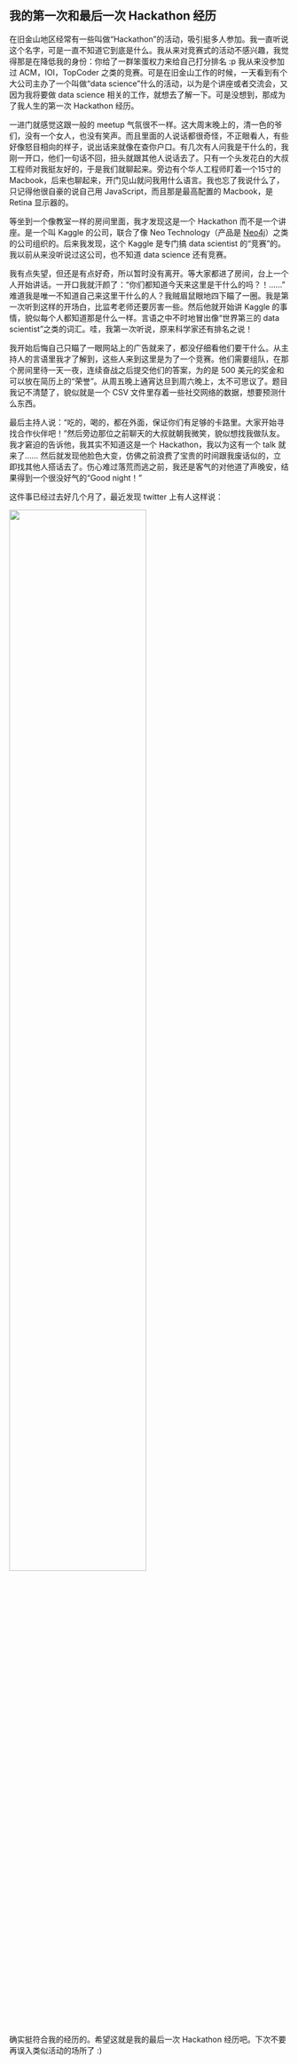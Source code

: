 <div class="inner">
<h2>我的第一次和最后一次 Hackathon 经历</h2>
<p>在旧金山地区经常有一些叫做“Hackathon”的活动，吸引挺多人参加。我一直听说这个名字，可是一直不知道它到底是什么。我从来对竞赛式的活动不感兴趣，我觉得那是在降低我的身份：你给了一群笨蛋权力来给自己打分排名 :p 我从来没参加过 ACM，IOI，TopCoder 之类的竞赛。可是在旧金山工作的时候，一天看到有个大公司主办了一个叫做“data science”什么的活动，以为是个讲座或者交流会，又因为我将要做 data science 相关的工作，就想去了解一下。可是没想到，那成为了我人生的第一次 Hackathon 经历。</p>
<p>一进门就感觉这跟一般的 meetup 气氛很不一样。这大周末晚上的，清一色的爷们，没有一个女人，也没有笑声。而且里面的人说话都很奇怪，不正眼看人，有些好像怒目相向的样子，说出话来就像在查你户口。有几次有人问我是干什么的，我刚一开口，他们一句话不回，扭头就跟其他人说话去了。只有一个头发花白的大叔工程师对我挺友好的，于是我们就聊起来。旁边有个华人工程师盯着一个15寸的 Macbook，后来也聊起来，开门见山就问我用什么语言。我也忘了我说什么了，只记得他很自豪的说自己用 JavaScript，而且那是最高配置的 Macbook，是 Retina 显示器的。</p>
<p>等坐到一个像教室一样的房间里面，我才发现这是一个 Hackathon 而不是一个讲座。是一个叫 Kaggle 的公司，联合了像 Neo Technology（产品是 <a href="http://www.yinwang.org/blog-cn/2013/11/08/voxer-sg">Neo4j</a>）之类的公司组织的。后来我发现，这个 Kaggle 是专门搞 data scientist 的“竞赛”的。我以前从来没听说过这公司，也不知道 data science 还有竞赛。</p>
<p>我有点失望，但还是有点好奇，所以暂时没有离开。等大家都进了房间，台上一个人开始讲话。一开口我就汗颜了：“你们都知道今天来这里是干什么的吗？！……” 难道我是唯一不知道自己来这里干什么的人？我贼眉鼠眼地四下瞄了一圈。我是第一次听到这样的开场白，比监考老师还要厉害一些。然后他就开始讲 Kaggle 的事情，貌似每个人都知道那是什么一样。言语之中不时地冒出像“世界第三的 data scientist”之类的词汇。哇，我第一次听说，原来科学家还有排名之说！</p>
<p>我开始后悔自己只瞄了一眼网站上的广告就来了，都没仔细看他们要干什么。从主持人的言语里我才了解到，这些人来到这里是为了一个竞赛。他们需要组队，在那个房间里待一天一夜，连续奋战之后提交他们的答案，为的是 500 美元的奖金和可以放在简历上的“荣誉”。从周五晚上通宵达旦到周六晚上，太不可思议了。题目我记不清楚了，貌似就是一个 CSV 文件里存着一些社交网络的数据，想要预测什么东西。</p>
<p>最后主持人说：“吃的，喝的，都在外面，保证你们有足够的卡路里。大家开始寻找合作伙伴吧！”然后旁边那位之前聊天的大叔就朝我微笑，貌似想找我做队友。我才窘迫的告诉他，我其实不知道这是一个 Hackathon，我以为这有一个 talk 就来了…… 然后就发现他脸色大变，仿佛之前浪费了宝贵的时间跟我废话似的，立即找其他人搭话去了。伤心难过落荒而逃之前，我还是客气的对他道了声晚安，结果得到一个很没好气的“Good night！”</p>
<p>这件事已经过去好几个月了，最近发现 twitter 上有人这样说：</p>
<p><img src="http://www.yinwang.org/images/hackathon.png" width="70%" /></p>
<p>确实挺符合我的经历的。希望这就是我的最后一次 Hackathon 经历吧。下次不要再误入类似活动的场所了 :)</p>
</div>
    